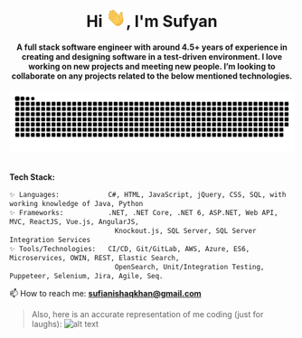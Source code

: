 <div align="center">
<h1 align="center">Hi <img width="35" src="https://github.com/1999AZZAR/1999AZZAR/blob/main/resources/img/waving.gif">, I'm Sufyan</h1>
<h4 align="center">A full stack software engineer with around 4.5+ years of experience in creating and designing software in a test-driven environment. I love working on new projects and meeting new people. I’m looking to collaborate on any projects related to the below mentioned technologies.</h4>
</div>

<div align="center">
  <img  src="https://github.com/osaaama01/osaaama01/blob/main/grid-snake.svg"
       alt="snake" /></a>
</div>
<br>

**Tech Stack:**

    ✨ Languages:            C#, HTML, JavaScript, jQuery, CSS, SQL, with working knowledge of Java, Python
    ✨ Frameworks:           .NET, .NET Core, .NET 6, ASP.NET, Web API, MVC, ReactJS, Vue.js, AngularJS,
                              Knockout.js, SQL Server, SQL Server Integration Services
    ✨ Tools/Technologies:   CI/CD, Git/GitLab, AWS, Azure, ES6, Microservices, OWIN, REST, Elastic Search,
                              OpenSearch, Unit/Integration Testing, Puppeteer, Selenium, Jira, Agile, Seq.

📫 How to reach me: **sufianishaqkhan@gmail.com**

> Also, here is an accurate representation of me coding (just for laughs):
> ![alt text](https://github.com/sufianishaqkhan/sufianishaqkhan/blob/main/das-nuts.gif "Das nuts")
